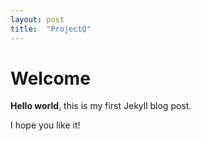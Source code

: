 ```yaml
---
layout: post
title:  "ProjectQ"
---
```


# Welcome

**Hello world**, this is my first Jekyll blog post.

I hope you like it!
